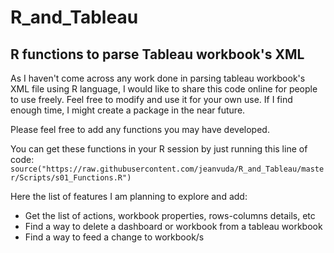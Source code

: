 # R_and_Tableau
## R functions to parse Tableau workbook's XML

As I haven't come across any work done in parsing tableau workbook's XML file using R language, I would like to share this code online for people to use freely. 
Feel free to modify and use it for your own use. If I find enough time, I might create a package in the near future. 

Please feel free to add any functions you may have developed. 

You can get these functions in your R session by just running this line of code:
`source("https://raw.githubusercontent.com/jeanvuda/R_and_Tableau/master/Scripts/s01_Functions.R")`

Here the list of features I am planning to explore and add:

+ Get the list of actions, workbook properties, rows-columns details, etc
+ Find a way to delete a dashboard or workbook from a tableau workbook
+ Find a way to feed a change to workbook/s 


